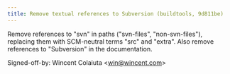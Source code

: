 ```yaml
---
title: Remove textual references to Subversion (buildtools, 9d811be)
---
```


Remove references to "svn" in paths ("svn-files", "non-svn-files"), replacing them with SCM-neutral terms "src" and "extra". Also remove references to "Subversion" in the documentation.

Signed-off-by: Wincent Colaiuta &lt;win@wincent.com&gt;

